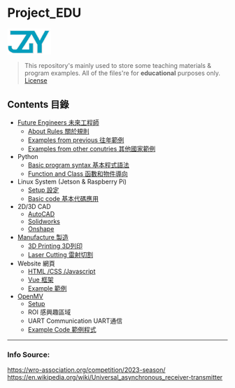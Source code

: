 # Project_EDU

<img src="img/JZY_Logo.png" width="100"/>

> This repository's mainly used to store some teaching materials & program examples.
> All of the files're for __educational__ purposes only.
> [License](LICENSE)

## Contents 目錄

* [Future Engineers 未來工程師](Future_Engineers/README.md)
    * [About Rules 關於規則](Future_Engineers/README.md#about-rules-關於規則)
    * [Examples from previous 往年範例](Future_Engineers/README.md#examples-from-previous-往年範例)
    * [Examples from other conutries 其他國家範例](Future_Engineers/README.md#examples-from-other-conutries-其他國家範例)
* Python
    * [Basic program syntax 基本程式語法]()
    * [Function and Class 函數和物件導向]()
* Linux System (Jetson & Raspberry Pi)
    * [Setup 設定]()
    * [Basic code 基本代碼應用]()
* 2D/3D CAD
    * [AutoCAD]()
    * [Solidworks]()
    * [Onshape]()
* [Manufacture 製造](Manufacture/README.md)
    * [3D Printing 3D列印](Manufacture/README.md#3d-printing-3d列印)
    * [Laser Cutting 雷射切割]()
* Website 網頁
    * [HTML /CSS /Javascript]()
    * [Vue 框架]()
    * [Example 範例](https://lowis-mamilton.github.io/8173barry.github.io/?fbclid=IwAR0m0clUGdEg9L-o-sSaLdlOSx5DryyZBGnf1D_82TcWAr4FQ0L2p7DnY-4)
* [OpenMV](OpenMV/README.md)
    * [Setup](OpenMV/README.md#setup)
    * ROI 感興趣區域
    * UART Communication UART通信
    * [Example Code 範例程式](OpenMV/Code/README.md)

---
### Info Source:
https://wro-association.org/competition/2023-season/
https://en.wikipedia.org/wiki/Universal_asynchronous_receiver-transmitter

